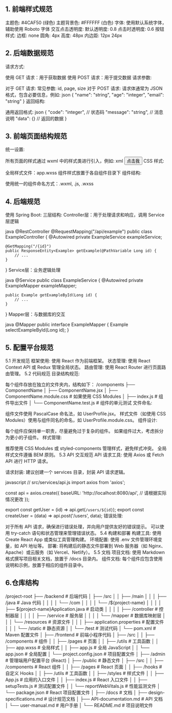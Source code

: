 ## 1. 前端样式规范
主题色: #4CAF50 (绿色)
主题背景色: #FFFFFF (白色)
字体: 使用默认系统字体，辅助使用 Roboto 字体
交互点击透明度:
默认透明度: 0.8
点击时透明度: 0.6
按钮样式:
边框: none
圆角: 4px
高度: 48px
内边距: 12px 24px

## 2. 后端数据规范
请求方式:

使用 GET 请求：用于获取数据
使用 POST 请求：用于提交数据
请求参数:

对于 GET 请求:
常见参数: id, page, size
对于 POST 请求:
请求体通常为 JSON 格式，包含必要信息，例如:
json
{
  "name": "string",
  "age": "integer",
  "email": "string"
}
返回结构:

通用返回格式:
json
{
  "code": "integer",     // 状态码
  "message": "string",   // 消息说明
  "data": {}             // 返回的数据
}

## 3. 前端页面结构规范
统一设置:

所有页面的样式通过 wxml 中的样式类进行引入，例如:
xml
<view class="container">
  <button class="primary-button">点击我</button>
</view>
CSS 样式:

全局样式文件：app.wxss
组件样式放置于各自组件目录下
组件结构:

使用统一的组件命名方式：<component-name>.wxml, <component-name>.js, <component-name>.wxss

## 4. 后端规范
使用 Spring Boot:
三层结构:
Controller层：用于处理请求和响应，调用 Service 层逻辑

java
@RestController
@RequestMapping("/api/example")
public class ExampleController {
    @Autowired
    private ExampleService exampleService;
    
    @GetMapping("/{id}")
    public ResponseEntity<Example> getExample(@PathVariable Long id) {
        // ...
    }
}
Service层：业务逻辑处理

java
@Service
public class ExampleService {
    @Autowired
    private ExampleMapper exampleMapper;
    
    public Example getExampleById(Long id) {
        // ...
    }
}
Mapper层：与数据库的交互

java
@Mapper
public interface ExampleMapper {
    Example selectExampleById(Long id);
}


## 5. 配置平台规范
5.1 开发规范
框架使用: 使用 React 作为前端框架。
状态管理: 使用 React Context API 或 Redux 管理全局状态。
路由管理: 使用 React Router 进行页面路由管理。
5.2 代码规范
目录结构规范:

每个组件存放在独立的文件夹内，结构如下：
/components
├── ComponentName
│   ├── ComponentName.jsx
│   ├── ComponentName.module.css  # 如果使用 CSS Modules
│   ├── index.js                   # 组件导出文件
│   └── ComponentName.test.js      # 组件的单元测试
文件命名:

组件文件使用 PascalCase 命名法，如 UserProfile.jsx。
样式文件（如使用 CSS Modules）使用与组件同名的命名，如 UserProfile.module.css。
组件设计:

每个组件应保持单一职责，尽量避免过于复杂的组件。
如果组件过大，考虑拆分为更小的子组件。
样式管理:

推荐使用 CSS Modules 或 styled-components 管理样式，避免样式冲突。
全局样式文件遵循 BEM 原则。
5.3 API 交互规范
API 请求工具: 使用 Axios 或 Fetch API 进行 HTTP 请求。

请求封装: 建议创建一个 services 目录，封装 API 请求逻辑。

javascript
// src/services/api.js
import axios from 'axios';

const api = axios.create({
    baseURL: 'http://localhost:8080/api', // 请根据实际情况更改
});

export const getUser = (id) => api.get(`/users/${id}`);
export const createUser = (data) => api.post('/users', data);
错误处理:

对于所有 API 请求，确保进行错误处理，并向用户提供友好的错误提示。
可以使用 try-catch 语句和状态管理来管理错误状态。
5.4 构建和部署
构建工具: 使用 Create React App 或类似工具管理构建。
环境配置: 使用 .env 文件管理环境变量，如 API 地址等。
部署:
将构建后的静态文件部署到 Web 服务器（如 Nginx、Apache）或云服务（如 Vercel、Netlify）。
5.5 文档
项目文档: 使用 Markdown 格式撰写项目相关文档，放置于 /docs 目录内。
组件文档: 每个组件应包含使用说明和示例，放置于相应的组件目录中。

## 6.仓库结构
/project-root
├── /backend                   # 后端代码
│   ├── /src
│   │   ├── /main
│   │   │   ├── /java          # Java 代码
│   │   │   │   └── /com
│   │   │   │       └── /${project-name}
│   │   │   │           ├── ${project-name}Application.java   # 启动类
│   │   │   │           ├── /controller               # 控制器层
│   │   │   │           ├── /service                  # 服务层
│   │   │   │           └── /mapper                   # 数据库映射层
│   │   │   └── /resources    # 资源文件
│   │   │       ├── application.properties   # 配置文件
│   │   │       └── /static                 # 静态资源
│   │   └── /test                     # 测试代码
│   └── pom.xml                   # Maven 配置文件
│
├── /frontend                   # 前端小程序代码
│   ├── /src
│   │   ├── /components          # 组件
│   │   ├── /pages               # 页面
│   │   ├── /utils               # 工具函数
│   │   ├── app.wxss             # 全局样式
│   │   ├── app.js               # 全局 JavaScript
│   │   └── app.json             # 全局配置
│   └── project.config.json      # 项目配置文件
│
├── /admin                      # 管理端用户配置平台 (React)
│   ├── /public                  # 静态文件
│   ├── /src
│   │   ├── /components          # React 组件
│   │   ├── /pages               # React 页面
│   │   ├── /hooks               # 自定义 Hooks
│   │   ├── /utils               # 工具函数
│   │   ├── /styles              # 样式文件
│   │   ├── App.js               # 应用的入口文件
│   │   ├── index.js             # React 入口文件
│   │   ├── setupTests.js        # 测试配置文件
│   │   └── reportWebVitals.js   # 性能监测文件
│   └── package.json             # React 项目配置文件
│
├── /docs                       # 文档
│   ├── design-specifications.md # 设计规范文档
│   ├── API-documentation.md     # API 文档
│   └── user-manual.md           # 用户手册
│
└── README.md                   # 项目说明文件

